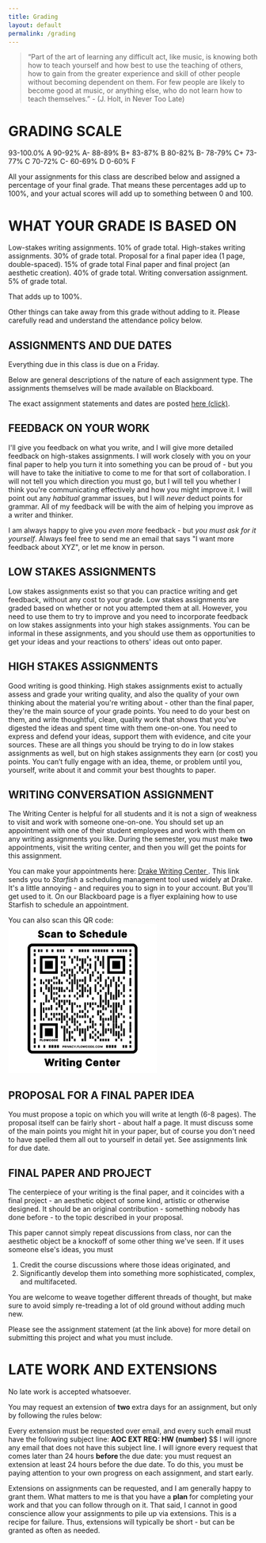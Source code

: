 ```yaml
---
title: Grading
layout: default
permalink: /grading
---
```


<!--https://www.drake.edu/dc/facultystaffresources/fysresources/fall2020fyssamplesyllabi/#d.en.345720 --> 


>“Part of the art of learning any difficult act, like music, is knowing both how to teach yourself and how best to use the teaching of others, how to gain from the greater experience and skill of other people without becoming dependent on them. For few people are likely to become good at music, or anything else, who do not learn how to teach themselves.” - (J. Holt, in Never Too Late)

# GRADING SCALE

93-100.0% A
90-92% A-
88-89% B+
83-87% B
80-82% B-
78-79% C+
73-77% C
70-72% C-
60-69% D
0-60% F

All your assignments for this class are described below and assigned a percentage of your final grade. That means these percentages add up to 100%, and your actual scores will add up to something between 0 and 100. 

# WHAT YOUR GRADE IS BASED ON

Low-stakes writing assignments. 10% of grade total. 
High-stakes writing assignments. 30% of grade total. 
Proposal for a final paper idea (1 page, double-spaced). 15% of grade total
Final paper and final project (an aesthetic creation). 40% of grade total.
Writing conversation assignment. 5% of grade total.


That adds up to 100%. 

Other things can take away from this grade without adding to it. Please carefully read and understand the attendance policy below.

## ASSIGNMENTS AND DUE DATES

Everything due in this class is due on a Friday.  

Below are general descriptions of the nature of each assignment type. The assignments themselves will be made available on Blackboard.

The exact assignment statements and dates are posted <a href="https://docs.google.com/spreadsheets/d/1qB1QgjPhYQgD4gCDe4W9ovCVcv8H1Q3d5pW-EZvuu_Y/edit?usp=sharing">here (click)</a>.

## FEEDBACK ON YOUR WORK

I'll give you feedback on what you write, and I will give more detailed feedback on high-stakes assignments. I will work closely with you on your final paper to help you turn it into something you can be proud of - but you will have to take the initiative to come to me for that sort of collaboration. I will not tell you which direction you must go, but I will tell you whether I think you're communicating effectively and how you might improve it. I will point out any *habitual* grammar issues, but I will *never* deduct points for grammar. All of my feedback will be with the aim of helping you improve as a writer and thinker.

I am always happy to give you *even more* feedback - but *you must ask for it yourself*. Always feel free to send me an email that says "I want more feedback about XYZ", or let me know in person. 


## LOW STAKES ASSIGNMENTS

Low stakes assignments exist so that you can practice writing and get feedback, without any cost to your grade. Low stakes assignments are graded based on whether or not you attempted them at all. However, you need to use them to try to improve and you need to incorporate feedback on low stakes assignments into your high stakes assignments. You can be informal in these assignments, and you should use them as opportunities to get your ideas and your reactions to others' ideas out onto paper.

## HIGH STAKES ASSIGNMENTS

Good writing is good thinking. High stakes assignments exist to actually assess and grade your writing quality, and also the quality of your own thinking about the material you're writing about - other than the final paper, they're the main source of your grade points. You need to do your best on them, and write thoughtful, clean, quality work that shows that you've digested the ideas and spent time with them one-on-one. You need to express and defend your ideas, support them with evidence, and cite your sources. These are all things you should be trying to do in low stakes assignments as well, but on high stakes assignments they earn (or cost) you points. You can’t fully engage with an idea, theme, or problem until you, yourself, write about it and commit your best thoughts to paper.

## WRITING CONVERSATION ASSIGNMENT
The Writing Center is helpful for all students and it is not a sign of weakness to visit and work with someone one-on-one. You should set up an appointment with one of their student employees and work with them on any writing assignments you like. During the semester, you must make <b>two</b> appointments, visit the writing center, and then you will get the points for this assignment. 

You can make your appointments here: <a href="https://drake.starfishsolutions.com/starfish-ops/instructor/serviceCatalog.html?tenantId=9303#/service/22074/schedule"> Drake Writing Center </a>. This link sends you to <i>Starfish</i> a scheduling management tool used widely at Drake. It's a little annoying - and requires you to sign in to your account. But you'll get used to it. On our Blackboard page is a flyer explaining how to use Starfish to schedule an appointment.

You can also scan this QR code: 
<img src="assets/qr.png" width="300"> 

## PROPOSAL FOR A FINAL PAPER IDEA

You must propose a topic on which you will write at length (6-8 pages). The proposal itself can be fairly short - about half a page. It must discuss some of the main points you might hit in your paper, but of course you don't need to have spelled them all out to yourself in detail yet. See assignments link for due date.

## FINAL PAPER AND PROJECT

The centerpiece of your writing is the final paper, and it coincides with a final project - an aesthetic object of some kind, artistic or otherwise designed. It should be an original contribution - something nobody has done before - to the topic described in your proposal.

This paper cannot simply repeat discussions from class, nor can the aesthetic object be a knockoff of some other thing we've seen. If it uses someone else's ideas, you must 

1. Credit the course discussions where those ideas originated, and
2. Significantly develop them into something more sophisticated, complex, and multifaceted. 

You are welcome to weave together different threads of thought, but make sure to avoid simply re-treading a lot of old ground without adding much new. 

Please see the assignment statement (at the link above) for more detail on submitting this project and what you must include.

# LATE WORK AND EXTENSIONS

No late work is accepted whatsoever. 

You may request an extension of <b> two </b> extra days for an assignment, but only by following the rules below:

Every extension must be requested over email, and every such email must have the following subject line: <b> AOC EXT REQ: HW (number) </b> $$ I will ignore any email that does not have this subject line. I will ignore every request that comes later than 24 hours <b> before </b> the due date: you must request an extension at least 24 hours before the due date. To do this, you must be paying attention to your own progress on each assignment, and start early.

Extensions on assignments can be requested, and I am generally happy to grant them. What matters to me is that you have a <b> plan  </b> for completing your work and that you can follow through on it. That said, I cannot in good conscience allow your assignments to pile up via extensions. This is a recipe for failure. Thus, extensions will typically be short - but can be granted as often as needed.




<!-- I will grade your grammar and spelling, to a certain extent. It is not an insult - I want to help you write better and more clearly.

I will point out mistakes once per submission, and after that I will deduct for them without pointing them out. For example, if you write "then" instead of "than" (in a situation where that's wrong), I'll say something - but I won't keep pointing this out and cover your essay in red marker. I expect you to learn the lesson and improve, or ask me if you're not sure what I'm getting at. -->

